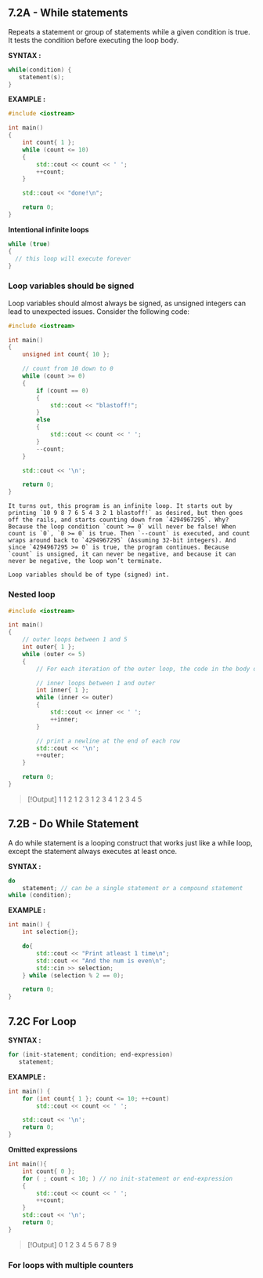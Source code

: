 
## 7.2A - While statements

Repeats a statement or group of statements while a given condition is true. It tests the condition before executing the loop body.

**SYNTAX :**
```cpp
while(condition) {
   statement(s);
}
```

**EXAMPLE  :**

```cpp
#include <iostream>

int main()
{
    int count{ 1 };
    while (count <= 10)
    {
        std::cout << count << ' ';
        ++count;
    }

    std::cout << "done!\n";

    return 0;
}
```

**Intentional infinite loops**


```cpp
while (true)
{
  // this loop will execute forever
}
```

### Loop variables should be signed

Loop variables should almost always be signed, as unsigned integers can lead to unexpected issues. Consider the following code:

```cpp
#include <iostream>

int main()
{
    unsigned int count{ 10 };

    // count from 10 down to 0
    while (count >= 0)
    {
        if (count == 0)
        {
            std::cout << "blastoff!";
        }
        else
        {
            std::cout << count << ' ';
        }
        --count;
    }

    std::cout << '\n';

    return 0;
}
```

```ad-danger
It turns out, this program is an infinite loop. It starts out by printing `10 9 8 7 6 5 4 3 2 1 blastoff!` as desired, but then goes off the rails, and starts counting down from `4294967295`. Why? Because the loop condition `count >= 0` will never be false! When count is `0`, `0 >= 0` is true. Then `--count` is executed, and count wraps around back to `4294967295` (Assuming 32-bit integers). And since `4294967295 >= 0` is true, the program continues. Because `count` is unsigned, it can never be negative, and because it can never be negative, the loop won’t terminate.
```

```ad-tip
Loop variables should be of type (signed) int.

```

### Nested loop
```cpp
#include <iostream>

int main()
{
    // outer loops between 1 and 5
    int outer{ 1 };
    while (outer <= 5)
    {
        // For each iteration of the outer loop, the code in the body of the loop executes once

        // inner loops between 1 and outer
        int inner{ 1 };
        while (inner <= outer)
        {
            std::cout << inner << ' ';
            ++inner;
        }

        // print a newline at the end of each row
        std::cout << '\n';
        ++outer;
    }

    return 0;
}
```

> [!Output]
> 1
1 2
1 2 3
1 2 3 4
1 2 3 4 5

## 7.2B - Do  While Statement

A do while statement is a looping construct that works just like a while loop, except the statement always executes at least once.

**SYNTAX :**
```cpp
do
    statement; // can be a single statement or a compound statement
while (condition);
```

**EXAMPLE  :**

```cpp
int main() {
    int selection{};

    do{
        std::cout << "Print atleast 1 time\n";
        std::cout << "And the num is even\n";
        std::cin >> selection;
    } while (selection % 2 == 0);

    return 0;
}
```

## 7.2C For Loop

**SYNTAX :**
```cpp
for (init-statement; condition; end-expression)
   statement;
```

**EXAMPLE  :**

```cpp
int main() {
    for (int count{ 1 }; count <= 10; ++count)
        std::cout << count << ' ';

    std::cout << '\n';
    return 0;
}
```

**Omitted expressions**

```cpp
int main(){
    int count{ 0 };
    for ( ; count < 10; ) // no init-statement or end-expression
    {
        std::cout << count << ' ';
        ++count;
    }
    std::cout << '\n';
    return 0;
}
```

> [!Output]
> 0 1 2 3 4 5 6 7 8 9


### For loops with multiple counters

